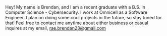   Hey! My name is Brendan, and I am a recent graduate with a B.S. in Computer Science - Cybersecurity. I work at Omnicell as a Software Engineer.
I plan on doing some cool projects in the future, so stay tuned for that! 
Feel free to contact me anytime about either business or casual inquires at my email, rae.brendan23@gmail.com
